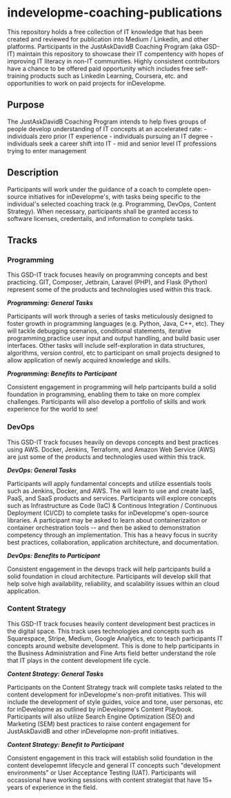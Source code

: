 # indevelopme-coaching-publications
This repository holds a free collection of IT knowledge that has been created and reviewed for publication into Medium / Linkedin, and other platforms. Participants in the JustAskDavidB Coaching Program (aka GSD-IT) maintain this repository to showcase their IT compentency with hopes of improving IT literacy in non-IT communities. Highly consistent contributors have a chance to be offered paid opportunity which includes free self-training products such as Linkedin Learning, Coursera, etc. and opportunities to work on paid projects for inDevelopme. 


## Purpose
The JustAskDavidB Coaching Program intends to help fives groups of people develop understanding of IT concepts at an accelerated rate:
     - individuals zero prior IT experience
     - individuals pursuing an IT degree
     - individuals seek a career shift into IT
     - mid and senior level IT professions trying to enter management

## Description

Participants will work under the guidance of a coach to complete open-source initiatives for inDevelopme's, with tasks being specific to the individual's selected coaching track (e.g. Programming, DevOps, Content Strategy). When necessary, participants shall be granted access to software licenses, credentails, and information to complete tasks.

## Tracks 

### Programming

This GSD-IT track focuses heavily on programming concepts and best practicing. GIT, Composer, Jetbrain, Laravel (PHP), and Flask (Python) represent some of the products and technologies used within this track. 

***Programming: General Tasks***  

Participants will work through a series of tasks meticulously designed to foster growth in programming languages (e.g. Python, Java, C++, etc). They will tackle debugging scenarios, conditional statements, iterative programming,practice user input and output handling, and build basic user interfaces. Other tasks will include self-exploration in data structures, algorithms, version control, etc to participant on small projects designed to allow application of newly acquired knowledge and skills.  

***Programming: Benefits to Participant***  

Consistent engagement in programming will help partcipants build a solid foundation in programming, enabling them to take on more complex challenges. Participants will also develop a portfolio of skills and work experience for the world to see!

### DevOps  

This GSD-IT track focuses heavily on devops concepts and best practices using AWS. Docker, Jenkins, Terraform, and Amazon Web Service (AWS) are just some of the products and technologies used within this track.

***DevOps: General Tasks***  

Participants will apply fundamental concepts and utilize essentials tools such as Jenkins, Docker, and AWS. The will learn to use and create IaaS, PaaS, and SaaS products and services. Participants will explore concepts such as Infrastructure as Code (IaC) & Continous Integration / Continuous Deployment (CI/CD) to complete tasks for inDevelopme's open-source libraries. A participant may be asked to learn about containerizaiton or container orchestration tools -- and then be asked to demonstration competency through an implementation. This has a heavy focus in sucrity best practices, collaboration, application architecture, and documentation. 

***DevOps: Benefits to Participant***  

Consistent engagement in the devops track will help partcipants build a solid foundation in cloud architecture. Participants will develop skill that help solve high availability, reliability, and scalability issues within an cloud application. 

### Content Strategy

This GSD-IT track focuses heavily content development best practices in the digital space. This track uses technologies and concepts such as Squarespace, Stripe, Medium, Google Analytics, etc to teach participants IT concepts around website development. This is done to help participants in the Business Administration and Fine Arts field better understand the role that IT plays in the content development life cycle.


***Content Strategy: General Tasks***  

Participants on the Content Strategy track will complete tasks related to the content development for inDevelopme's non-profit initiatives. This will include the development of style guides, voice and tone, user personas, etc for inDevelopme as outlined by inDevelopme's Content Playbook. Participants will also utilize Search Engine Optimization (SEO) and Marketing (SEM) best practices to raise content engagement for JustAskDavidB and other inDevelopme non-profit initiatives.

***Content Strategy: Benefit to Participant***  

Consistent engagement in this track will establish solid foundation in the content developemnt lifecycle and general IT concepts such "development environments" or User Acceptance Testing (UAT). Participants will occassional have working sessions with content strategist that have 15+ years of experience in the field. 


